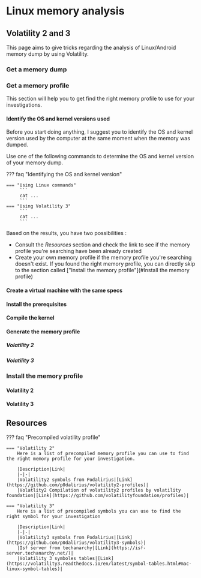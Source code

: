# Linux memory analysis
## Volatility 2 and 3
This page aims to give tricks regarding the analysis of Linux/Android memory dump by using Volatility.

### Get a memory dump
### Get a memory profile 
This section will help you to get find the right memory profile to use for your investigations.
#### Identify the OS and kernel versions used
Before you start doing anything, I suggest you to identify the OS and kernel version  used by the computer at the same moment when the memory was dumped.  

Use one of the following commands to determine the OS and kernel version of your memory dump.

??? faq "Identifying the OS and kernel version"

    === "Using Linux commands"
		 ```
		 cat ...
		 ```
    === "Using Volatility 3"
		 ```
		 cat ...
		 ```

Based on the results, you have two possibilities : 

- Consult the *Resources* section and check the link to see if the memory profile you're searching have been already created
- Create your own memory profile if the memory profile you're searching doesn't exist. 
If you found the right memory profile, you can directly skip to the section called ["Install the memory profile"](#Install the memory profile)

#### Create a virtual machine with the same specs
#### Install the prerequisites
#### Compile the kernel
#### Generate the memory profile
##### Volatility 2
##### Volatility 3



### Install the memory profile
#### Volatility 2
#### Volatility 3
## Resources

??? faq "Precompiled volatility profile"

    === "Volatility 2"
	    Here is a list of precompiled memory profile you can use to find the right memory profile for your investigation.
	    
		|Description|Link|
		|-|-|
		|Volatility2 symbols from Podalirius|[Link](https://github.com/p0dalirius/volatility2-profiles)|
		|Volatlity2 Compilation of volatility2 profiles by volatility foundation|[Link](https://github.com/volatilityfoundation/profiles)|

    === "Volatility 3"
	    Here is a list of precompiled symbols you can use to find the right symbol for your investigation
	    
		|Description|Link|
		|-|-|
		|Volatility3 symbols from Podalirius|[Link](https://github.com/p0dalirius/volatility3-symbols)|
		|Isf server from techanarchy|[Link](https://isf-server.techanarchy.net/)|
		|Volatility 3 symboles tables|[Link](https://volatility3.readthedocs.io/en/latest/symbol-tables.html#mac-linux-symbol-tables)|